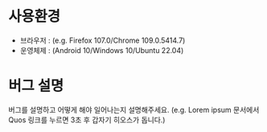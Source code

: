 # 사용환경
 * 브라우저 : (e.g. Firefox 107.0/Chrome 109.0.5414.7)
 * 운영체제 : (Android 10/Windows 10/Ubuntu 22.04)

# 버그 설명
버그를 설명하고 어떻게 해야 일어나는지 설명해주세요.
(e.g. Lorem ipsum 문서에서 Quos 링크를 누르면 3초 후 갑자기 히오스가 돕니다.)
